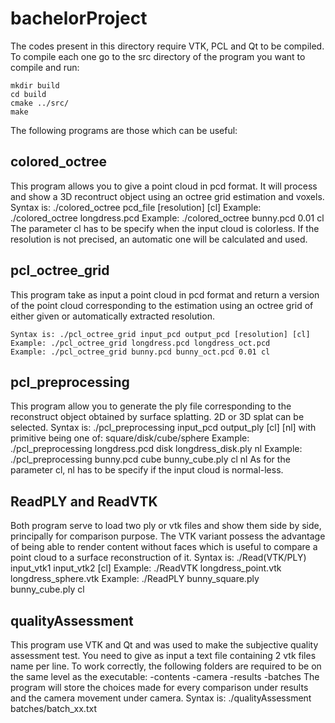 # bachelorProject
The codes present in this directory require VTK, PCL and Qt to be compiled. To compile each one go to the src directory of the program you want to compile and run:

	mkdir build
	cd build
	cmake ../src/
	make
The following programs are those which can be useful:

## colored_octree
This program allows you to give a point cloud in pcd format. It will process and show a 3D recontruct object using an octree grid estimation and voxels.
Syntax is: ./colored_octree pcd_file [resolution] [cl] 
Example: ./colored_octree longdress.pcd 
Example: ./colored_octree bunny.pcd 0.01 cl
The parameter cl has to be specify when the input cloud is colorless. If the resolution is not precised, an automatic one will be calculated and used.

## pcl_octree_grid
This program take as input a point cloud in pcd format and return a version of the point cloud corresponding to the estimation using an octree grid of either given or automatically extracted resolution.

	Syntax is: ./pcl_octree_grid input_pcd output_pcd [resolution] [cl] 
	Example: ./pcl_octree_grid longdress.pcd longdress_oct.pcd
	Example: ./pcl_octree_grid bunny.pcd bunny_oct.pcd 0.01 cl

## pcl_preprocessing
This program allow you to generate the ply file corresponding to the reconstruct object obtained by surface splatting. 2D or 3D splat can be selected. 
Syntax is: ./pcl_preprocessing input_pcd <primitive> output_ply [cl] [nl] 
with primitive being one of: square/disk/cube/sphere 
	Example: ./pcl_preprocessing longdress.pcd disk longdress_disk.ply nl 
	Example: ./pcl_preprocessing bunny.pcd cube bunny_cube.ply cl nl
As for the parameter cl, nl has to be specify if the input cloud is normal-less.

## ReadPLY and ReadVTK
Both program serve to load two ply or vtk files and show them side by side, principally for comparison purpose. The VTK variant possess the advantage of being able to render content without faces which is useful to compare a point cloud to a surface reconstruction of it.
	Syntax is: ./Read(VTK/PLY) input_vtk1 input_vtk2 [cl] 
	Example: ./ReadVTK longdress_point.vtk longdress_sphere.vtk 
	Example: ./ReadPLY bunny_square.ply bunny_cube.ply cl

## qualityAssessment
This program use VTK and Qt and was used to make the subjective quality assessment test. You need to give as input a text file containing 2 vtk files name per line. To work correctly, the following folders are required to be on the same level as the executable:
	-contents 
	-camera 
	-results 
	-batches
The program will store the choices made for every comparison under results and the camera movement under camera.
	Syntax is: ./qualityAssessment batches/batch_xx.txt


